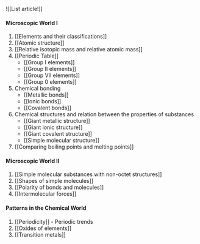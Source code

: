 ![[List article!]]

#### Microscopic World I
1. [[Elements and their classifications]]
2. [[Atomic structure]]
3. [[Relative isotopic mass and relative atomic mass]]
4. [[Periodic Table]]
	- [[Group I elements]]
	- [[Group II elements]]
	- [[Group VII elements]]
	- [[Group 0 elements]]
5. Chemical bonding
	- [[Metallic bonds]]
	- [[Ionic bonds]]
	- [[Covalent bonds]]
6. Chemical structures and relation between the properties of substances
	- [[Giant metallic structure]]
	- [[Giant ionic structure]]
	- [[Giant covalent structure]]
	- [[Simple molecular structure]]
7. [[Comparing boiling points and melting points]]

#### Microscopic World II
1. [[Simple molecular substances with non-octet structures]]
2. [[Shapes of simple molecules]]
3. [[Polarity of bonds and molecules]]
4. [[Intermolecular forces]]

#### Patterns in the Chemical World
1. [[Periodicity]] - Periodic trends
2. [[Oxides of elements]]
3. [[Transition metals]]
